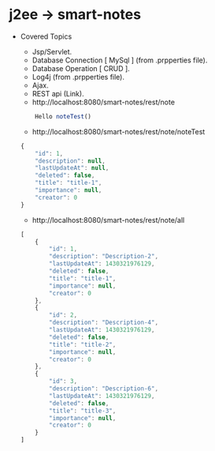 # j2ee -> smart-notes
+ Covered Topics
    - Jsp/Servlet.
    - Database Connection [ MySql ] (from .prpperties file).
    - Database Operation [ CRUD ].
    - Log4j (from .prpperties file).
    - Ajax.
    - REST api (Link).
    - http://localhost:8080/smart-notes/rest/note
    ```javascript
        Hello noteTest()
    ```
    
    - http://localhost:8080/smart-notes/rest/note/noteTest
    ```javascript
    {
        "id": 1,
        "description": null,
        "lastUpdateAt": null,
        "deleted": false,
        "title": "title-1",
        "importance": null,
        "creator": 0
    }
    ```
    
    - http://localhost:8080/smart-notes/rest/note/all
    ```javascript
    [
        {
            "id": 1,
            "description": "Description-2",
            "lastUpdateAt": 1430321976129,
            "deleted": false,
            "title": "title-1",
            "importance": null,
            "creator": 0
        },
        {
            "id": 2,
            "description": "Description-4",
            "lastUpdateAt": 1430321976129,
            "deleted": false,
            "title": "title-2",
            "importance": null,
            "creator": 0
        },
        {
            "id": 3,
            "description": "Description-6",
            "lastUpdateAt": 1430321976129,
            "deleted": false,
            "title": "title-3",
            "importance": null,
            "creator": 0
        }
    ]
    ```
    